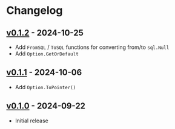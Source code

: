 # Changelog

## [v0.1.2] - 2024-10-25

- Add `FromSQL` / `ToSQL` functions for converting from/to `sql.Null`
- Add `Option.GetOrDefault`

## [v0.1.1] - 2024-10-06

- Add `Option.ToPointer()`

## [v0.1.0] - 2024-09-22

- Initial release

[Unreleased]: https://github.com/hermannm/opt/compare/v0.1.2...HEAD

[v0.1.2]: https://github.com/hermannm/opt/compare/v0.1.1...v0.1.2

[v0.1.1]: https://github.com/hermannm/opt/compare/v0.1.0...v0.1.1

[v0.1.0]: https://github.com/hermannm/opt/compare/88acb1f...v0.1.0
